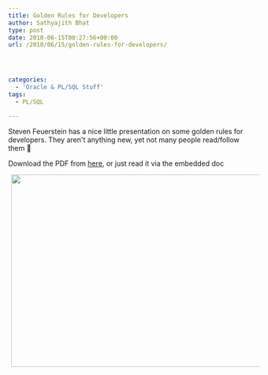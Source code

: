 ```yaml
---
title: Golden Rules for Developers
author: Sathyajith Bhat
type: post
date: 2010-06-15T00:27:56+00:00
url: /2010/06/15/golden-rules-for-developers/




categories:
  - 'Oracle & PL/SQL Stuff'
tags:
  - PL/SQL

---
```

Steven Feuerstein has a nice little presentation on some golden rules for developers. They aren't anything new, yet not many people read/follow them 🙂

Download the PDF from <a href="https://www.toadworld.com/Portals/0/stevenf/Golden%20Rules%20for%20Developers.pdf" target="_blank">here</a>, or just read it via the embedded doc

<a id="aptureLink_3yStRfMwMO" style="margin-top: 0px; margin-right: auto; margin-bottom: 0px; margin-left: auto; text-align: center; display: inline !important; padding-top: 0px; padding-right: 6px; padding-bottom: 0px; padding-left: 6px;" href="https://www.toadworld.com/Portals/0/stevenf/Golden%20Rules%20for%20Developers.pdf"><img style="border: 0px initial initial;" title="Golden Rules for Developers" src="https://placeholder.apture.com/ph/660x390_ScribdByUrlItem/" alt="" width="660px" height="390px" /></a>
